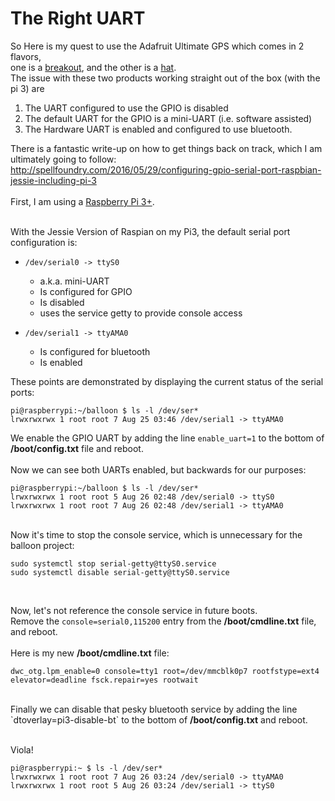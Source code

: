 # The Right UART
So Here is my quest to use the Adafruit Ultimate GPS which comes in 2 flavors,   <br>
one is a [breakout](https://www.adafruit.com/products/746), and the other is a [hat](https://www.adafruit.com/products/2324). <br>
The issue with these two products working straight out of the box (with the pi 3) are <br>
1. The UART configured to use the GPIO is disabled <br>
2. The default UART for the GPIO is a mini-UART (i.e. software assisted)<br>
3. The Hardware UART is enabled and configured to use bluetooth.<br>

There is a fantastic write-up on how to get things back on track, which I am ultimately going to follow:  <br>
http://spellfoundry.com/2016/05/29/configuring-gpio-serial-port-raspbian-jessie-including-pi-3  <br>
<br>
First, I am using a [Raspberry Pi 3+](https://www.adafruit.com/products/3055).

<br>
With the Jessie Version of Raspian on my Pi3, the default serial port configuration is:<br>

* `/dev/serial0 -> ttyS0`
  - a.k.a. mini-UART
  - Is configured for GPIO
  - Is disabled
  - uses the service getty to provide console access

* `/dev/serial1 -> ttyAMA0`
  - Is configured for bluetooth
  - Is enabled<br>

These points are demonstrated by displaying the current status of the serial ports:
```
pi@raspberrypi:~/balloon $ ls -l /dev/ser*
lrwxrwxrwx 1 root root 7 Aug 25 03:46 /dev/serial1 -> ttyAMA0
```
We enable the GPIO UART by adding the line `enable_uart=1` to the bottom of <b>/boot/config.txt</b> file and reboot.<br>
<br>
Now we can see both UARTs enabled, but backwards for our purposes:
```
pi@raspberrypi:~/balloon $ ls -l /dev/ser*
lrwxrwxrwx 1 root root 5 Aug 26 02:48 /dev/serial0 -> ttyS0
lrwxrwxrwx 1 root root 7 Aug 26 02:48 /dev/serial1 -> ttyAMA0
```
<br>
Now it's time to stop the console service, which is unnecessary for the balloon project:<br>

```
sudo systemctl stop serial-getty@ttyS0.service
sudo systemctl disable serial-getty@ttyS0.service
```
<br>

Now, let's not reference the console service in future boots.<br>
Remove the `console=serial0,115200` entry from the <b>/boot/cmdline.txt</b> file, and reboot.<br>
<br>
Here is my new <b>/boot/cmdline.txt</b> file:

```
dwc_otg.lpm_enable=0 console=tty1 root=/dev/mmcblk0p7 rootfstype=ext4 elevator=deadline fsck.repair=yes rootwait
```

<br>
Finally we can disable that pesky bluetooth service by adding the line `dtoverlay=pi3-disable-bt` to the bottom of <b>/boot/config.txt</b> and reboot. <br>
<br>

Viola!<br>

```
pi@raspberrypi:~ $ ls -l /dev/ser*
lrwxrwxrwx 1 root root 7 Aug 26 03:24 /dev/serial0 -> ttyAMA0
lrwxrwxrwx 1 root root 5 Aug 26 03:24 /dev/serial1 -> ttyS0
```

<br>
<br>

